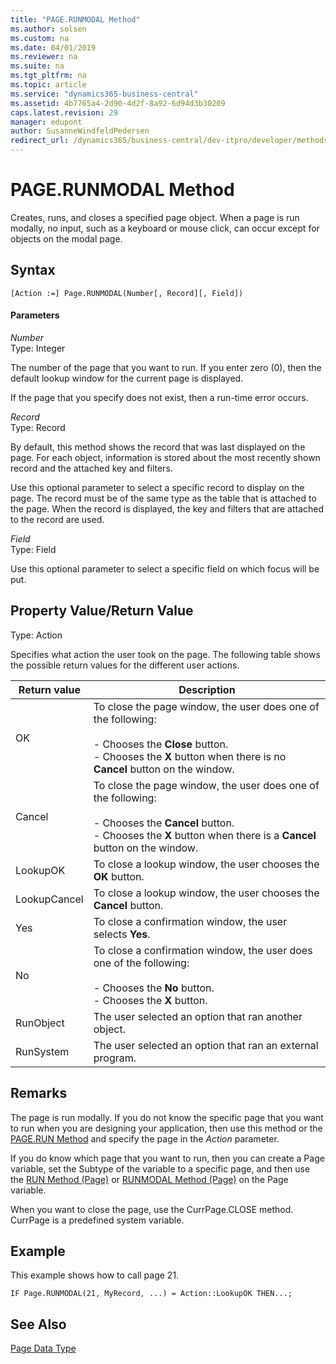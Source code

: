 ```yaml
---
title: "PAGE.RUNMODAL Method"
ms.author: solsen
ms.custom: na
ms.date: 04/01/2019
ms.reviewer: na
ms.suite: na
ms.tgt_pltfrm: na
ms.topic: article
ms.service: "dynamics365-business-central"
ms.assetid: 4b7765a4-2d90-4d2f-8a92-6d94d3b30209
caps.latest.revision: 29
manager: edupont
author: SusanneWindfeldPedersen
redirect_url: /dynamics365/business-central/dev-itpro/developer/methods-auto/library
---
```


 

# PAGE.RUNMODAL Method
Creates, runs, and closes a specified page object. When a page is run modally, no input, such as a keyboard or mouse click, can occur except for objects on the modal page.  

## Syntax  

```  
[Action :=] Page.RUNMODAL(Number[, Record][, Field])  
```  

#### Parameters  
 *Number*  
 Type: Integer  

 The number of the page that you want to run. If you enter zero (0), then the default lookup window for the current page is displayed.

 If the page that you specify does not exist, then a run-time error occurs.  

 *Record*  
 Type: Record  

 By default, this method shows the record that was last displayed on the page. For each object, information is stored about the most recently shown record and the attached key and filters.  

 Use this optional parameter to select a specific record to display on the page. The record must be of the same type as the table that is attached to the page. When the record is displayed, the key and filters that are attached to the record are used.  

 *Field*  
 Type: Field  

 Use this optional parameter to select a specific field on which focus will be put.  

## Property Value/Return Value  
 Type: Action  

 Specifies what action the user took on the page. The following table shows the possible return values for the different user actions.

|  Return value  |  Description  |  
|----------------|---------------|  
|OK|To close the page window, the user does one of the following:<br /><br /> -   Chooses the **Close** button.<br />-   Chooses the **X** button when there is no **Cancel** button on the window.|  
|Cancel|To close the page window, the user does one of the following:<br /><br /> -   Chooses the **Cancel** button.<br />-   Chooses the **X** button when there is a **Cancel** button on the window.|  
|LookupOK|To close a lookup window, the user chooses the **OK** button.|  
|LookupCancel|To close a lookup window, the user chooses the **Cancel** button.|  
|Yes|To close a confirmation window, the user selects **Yes**.|  
|No|To close a confirmation window, the user does one of the following:<br /><br /> -   Chooses the **No** button.<br />-   Chooses the **X** button.|  
|RunObject|The user selected an option that ran another object.|  
|RunSystem|The user selected an option that ran an external program.|  

## Remarks  
 The page is run modally. If you do not know the specific page that you want to run when you are designing your application, then use this method or the [PAGE.RUN Method](devenv-PAGE-RUN-Method.md) and specify the page in the *Action* parameter.  

 If you do know which page that you want to run, then you can create a Page variable, set the Subtype of the variable to a specific page, and then use the [RUN Method (Page)](devenv-RUN-Method-Page.md) or [RUNMODAL Method (Page)](devenv-RUNMODAL-Method-Page.md) on the Page variable.  

 When you want to close the page, use the CurrPage.CLOSE method. CurrPage is a predefined system variable.  

## Example  
 This example shows how to call page 21.  

```  
IF Page.RUNMODAL(21, MyRecord, ...) = Action::LookupOK THEN...;  
```  

## See Also  
 [Page Data Type](../datatypes/devenv-Page-Data-Type.md)  
